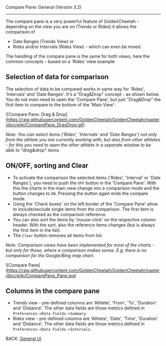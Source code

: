Compare Pane: General (Version 3.2)
***

The compare pane is a very powerful feature of GoldenCheetah - depending on the view you are on (Trends or Rides) it allows the comparison of 
* Date Ranges (Trends View) or 
* Rides and/or Intervals (Rides View) - which can even be mixed.

The handling of the compare pane is the same for both views, here the common concepts - based on a 'Rides' view example:

## Selection of data for comparison

The selection of data to be compared works in same way for 'Rides', 'Intervals' and 'Date Ranges'. It's a "Drag&Drop" concept - as shown below. You do not even need to open the 'Compare Pane', but just "Drag&Drop" the first item to compare to the bottom of the 'Main View':

![Compare Pane: Drag & Drop] (https://raw.githubusercontent.com/GoldenCheetah/GoldenCheetah/master/doc/wiki/ComparePane_DragDrop.gif)

_Note: You can select items ('Rides', 'Intervals' and 'Date Ranges') not only from the athlete you are currently working with, but also from other athletes - for this you need to open the other athlete in a separate window to be able to "drag&drop" items._

## ON/OFF, sorting and Clear 

* To activate the comparison the selected items ('Rides', 'Interval' or 'Date Ranges'), you need to push the `OFF` button in the 'Compare Pane'. With this the charts in the main view change into a comparison mode and the button changes to `ON`. Pressing the button again ends the compare mode.
* Using the 'Check boxes' on the left border of the 'Compare Pane' allow to include/exclude single items from the comparison. The first item is always checked as the comparison reference.
* You can also sort the items by 'mouse-click' on the respective column header. With the sort, also the reference items changes (but is always the first item in the list).
* The `Clear` button removes all items from list. 

_Note: Comparison views have been implemented for most of the charts - but only for those, where a comparison makes sense. E.g. there is no comparison for the Google/Bing map chart._

![Compare Pane] (https://raw.githubusercontent.com/GoldenCheetah/GoldenCheetah/master/doc/wiki/ComparePane_Pane.jpg)

## Columns in the compare pane

* Trends view - pre-defined columns are 'Athlete', 'From', 'To', 'Duration' and 'Distance'. The other data fields are those metrics defined in `Preferences->Data Fields->Summary`.
* Rides view - pre-defined columns are 'Athlete', 'Date', 'Time', 'Duration' and 'Distance'. The other data fields are those metrics defined in `Preferences->Data Fields->Intervals`.

BACK: [General UI](UG_General_UI-Layout-and-terminology)


